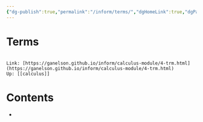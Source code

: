 ```yaml
---
{"dg-publish":true,"permalink":"/inform/terms/","dgHomeLink":true,"dgPassFrontmatter":false}
---
```


# Terms
```ad-info

Link: [https://ganelson.github.io/inform/calculus-module/4-trm.html](https://ganelson.github.io/inform/calculus-module/4-trm.html)
Up: [[calculus]]
```

# Contents
- 